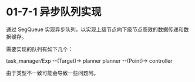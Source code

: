 # 01-7-1 异步队列实现

通过 SegQueue 实现异步队列，以实现上级节点向下级节点高效的数据传递和数据缓存。

需要实现的队列有如下几个：

task_manager/Exp --(Target)-> planner
planner --(Point)-> controller

由于类型不一致可能会导致一些问题阿。
